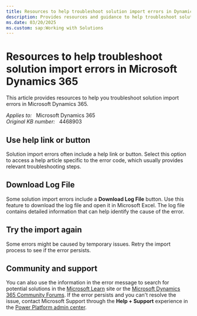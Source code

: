 ```yaml
---
title: Resources to help troubleshoot solution import errors in Dynamics 365
description: Provides resources and guidance to help troubleshoot solution import errors effectively in Microsoft Dynamics 365.
ms.date: 03/20/2025
ms.custom: sap:Working with Solutions
---
```

# Resources to help troubleshoot solution import errors in Microsoft Dynamics 365

This article provides resources to help you troubleshoot solution import errors in Microsoft Dynamics 365.

_Applies to:_ &nbsp; Microsoft Dynamics 365  
_Original KB number:_ &nbsp; 4468903

## Use help link or button

Solution import errors often include a help link or button. Select this option to access a help article specific to the error code, which usually provides relevant troubleshooting steps.

## Download Log File

Some solution import errors include a **Download Log File** button. Use this feature to download the log file and open it in Microsoft Excel. The log file contains detailed information that can help identify the cause of the error.

## Try the import again

Some errors might be caused by temporary issues. Retry the import process to see if the error persists.

## Community and support

You can also use the information in the error message to search for potential solutions in the [Microsoft Learn](https://learn.microsoft.com) site or the [Microsoft Dynamics 365 Community Forums](https://community.dynamics.com/forums/thread/). If the error persists and you can't resolve the issue, contact Microsoft Support through the **Help + Support** experience in the [Power Platform admin center](https://admin.powerplatform.microsoft.com/support).
